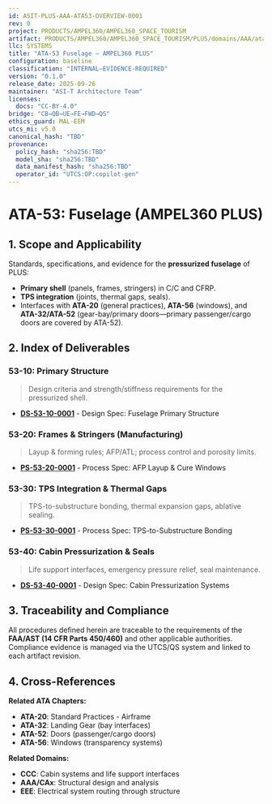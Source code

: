 ```yaml
---
id: ASIT-PLUS-AAA-ATA53-OVERVIEW-0001
rev: 0
project: PRODUCTS/AMPEL360/AMPEL360_SPACE_TOURISM
artifact: PRODUCTS/AMPEL360/AMPEL360_SPACE_TOURISM/PLUS/domains/AAA/ata/53/README.md
llc: SYSTEMS
title: "ATA-53 Fuselage — AMPEL360 PLUS"
configuration: baseline
classification: "INTERNAL–EVIDENCE-REQUIRED"
version: "0.1.0"
release_date: 2025-09-26
maintainer: "ASI-T Architecture Team"
licenses:
  docs: "CC-BY-4.0"
bridge: "CB→QB→UE→FE→FWD→QS"
ethics_guard: MAL-EEM
utcs_mi: v5.0
canonical_hash: "TBD"
provenance:
  policy_hash: "sha256:TBD"
  model_sha: "sha256:TBD"
  data_manifest_hash: "sha256:TBD"
  operator_id: "UTCS:OP:copilot-gen"
---
```


# ATA-53: Fuselage (AMPEL360 PLUS)

## 1. Scope and Applicability
Standards, specifications, and evidence for the **pressurized fuselage** of PLUS:
- **Primary shell** (panels, frames, stringers) in C/C and CFRP.
- **TPS integration** (joints, thermal gaps, seals).
- Interfaces with **ATA-20** (general practices), **ATA-56** (windows), and **ATA-32/ATA-52** (gear-bay/primary doors—primary passenger/cargo doors are covered by ATA-52).

## 2. Index of Deliverables

### 53-10: Primary Structure
> Design criteria and strength/stiffness requirements for the pressurized shell.
- **[DS-53-10-0001](./53-10_Primary_Structure/DS-53-10-0001_FuselagePrimaryStructure.md)** - Design Spec: Fuselage Primary Structure

### 53-20: Frames & Stringers (Manufacturing)
> Layup & forming rules; AFP/ATL; process control and porosity limits.
- **[PS-53-20-0001](./53-20_Frames_Stringers/PS-53-20-0001_AFP_Layup_and_Cure.md)** - Process Spec: AFP Layup & Cure Windows

### 53-30: TPS Integration & Thermal Gaps
> TPS-to-substructure bonding, thermal expansion gaps, ablative sealing.
- **[PS-53-30-0001](./53-30_TPS_Integration/PS-53-30-0001_TPS_Substructure_Bonding.md)** - Process Spec: TPS-to-Substructure Bonding

### 53-40: Cabin Pressurization & Seals
> Life support interfaces, emergency pressure relief, seal maintenance.
- **[DS-53-40-0001](./53-40_Pressurization/DS-53-40-0001_CabinPressurization.md)** - Design Spec: Cabin Pressurization Systems

## 3. Traceability and Compliance

All procedures defined herein are traceable to the requirements of the **FAA/AST (14 CFR Parts 450/460)** and other applicable authorities. Compliance evidence is managed via the UTCS/QS system and linked to each artifact revision.

## 4. Cross-References

**Related ATA Chapters:**
- **ATA-20**: Standard Practices - Airframe
- **ATA-32**: Landing Gear (bay interfaces)
- **ATA-52**: Doors (passenger/cargo doors)
- **ATA-56**: Windows (transparency systems)

**Related Domains:**
- **CCC**: Cabin systems and life support interfaces
- **AAA/CAx**: Structural design and analysis
- **EEE**: Electrical system routing through structure
